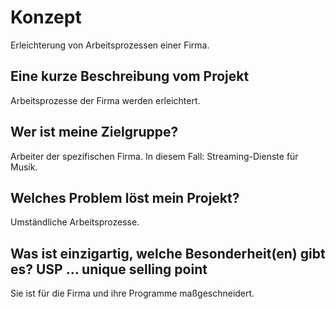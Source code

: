 # Konzept
Erleichterung von Arbeitsprozessen einer Firma.
## Eine kurze Beschreibung vom Projekt
Arbeitsprozesse der Firma werden erleichtert.
## Wer ist meine Zielgruppe?
Arbeiter der spezifischen Firma. In diesem Fall: Streaming-Dienste für Musik.
## Welches Problem löst mein Projekt?
Umständliche Arbeitsprozesse.
## Was ist einzigartig, welche Besonderheit(en) gibt es? USP ... unique selling point
Sie ist für die Firma und ihre Programme maßgeschneidert.
